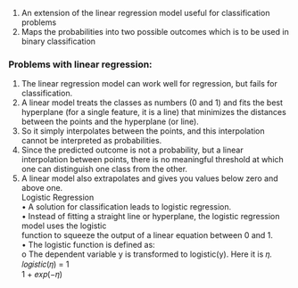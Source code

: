 1. An extension of the linear regression model useful for classification problems  
2. Maps the probabilities into two possible outcomes which is to be used in binary classification
### Problems with linear regression:
1. The linear regression model can work well for regression, but fails for classification.  
2. A linear model treats the classes as numbers (0 and 1) and fits the best hyperplane (for a single feature, it is a line) that minimizes the distances between the points and the hyperplane (or line).
3. So it simply interpolates between the points, and this interpolation cannot be interpreted as probabilities.  
4. Since the predicted outcome is not a probability, but a linear interpolation between points, there is no meaningful threshold at which one can distinguish one class from the other. 
5. A linear model also extrapolates and gives you values below zero and above one.  
Logistic Regression  
• A solution for classification leads to logistic regression.  
• Instead of fitting a straight line or hyperplane, the logistic regression model uses the logistic  
function to squeeze the output of a linear equation between 0 and 1.  
• The logistic function is defined as:  
o The dependent variable y is transformed to logistic(y). Here it is 𝜂.  
𝑙𝑜𝑔𝑖𝑠𝑡𝑖𝑐(𝜂) = 1  
1 + 𝑒𝑥𝑝(−𝜂)